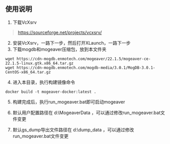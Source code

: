 ## 使用说明
1. 下载VcXsrv
> https://sourceforge.net/projects/vcxsrv/

2. 安装VcXsrv，一路下一步，然后打开XLaunch，一路下一步
3. 下载mogdb和mogeaver压缩包，放到本文件夹
```
wget https://cdn-mogdb.enmotech.com/mogeaver/22.1.5/mogeaver-ce-22.1.5-linux.gtk.x86_64.tar.gz
wget https://cdn-mogdb.enmotech.com/mogdb-media/3.0.1/MogDB-3.0.1-CentOS-x86_64.tar.gz
```
4. 进入本目录，执行构建镜像命令
```
docker build -t mogeaver-docker:latest .
```
5. 构建完成后，执行run_mogeaver.bat即可启动mogeaver

6. 默认用户配置路径在 d:\MogeaverData ，可以通过修改run_mogeaver.bat文件变更
7. 默认gs_dump导出文件路径在 d:\dump_data ，可以通过修改run_mogeaver.bat文件变更